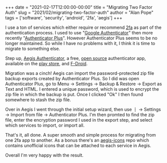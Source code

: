+++
date = "2021-02-17T12:00:00-00:00"
title = "Migrating Two Factor Auth"
slug = "2021/02/migrating-two-factor-auth"
author = "Alan Pope"
tags = ['software', 'security', 'android', '2fa', 'aegis']
+++

I use a ton of services which either require or recommend [2fa](https://en.wikipedia.org/wiki/Multi-factor_authentication) as part of the authentication process. I used to use "[Google Authenticator](https://play.google.com/store/apps/details?id=com.google.android.apps.authenticator2)" then more recently "[Authenticator Plus](https://play.google.com/store/apps/details?id=com.mufri.authenticatorplus)". However Authenticator Plus seems to be no longer maintained. So while I have no problems with it, I think it is time to migrate to something else.

Step up, [Aegis Authenticator](https://getaegis.app/), a free, [open source](https://github.com/beemdevelopment/Aegis) authenticator app, available on the [play store](http://play.google.com/store/apps/details?id=com.beemdevelopment.aegis), and [F-Droid](https://f-droid.org/app/com.beemdevelopment.aegis). 

Migration was a cinch! Aegis can import the password-protected zip file backup exports created by Authenticator Plus. So I did was open Authenticator Plus, go to Menu -> Settings -> Backup & Restore -> Export as Text and HTML. I entered a unique password, which is used to encrypt the zip file in which the backup is put. Once I clicked "Ok" I then found somewhere to stash the zip file.

Over in Aegis I went through the initial setup wizard, then use **⋮** -> Settings -> Import from file -> Authenticator Plus. I'm then promted to find the zip file, enter the encryption password I used in the export step, and select which services to import, or import all. 

That's it, all done. A super smooth and simple process for migrating from one 2fa app to another. As a bonus there's an [aegis-icons](https://github.com/aegis-icons/aegis-icons) repo which contains unofficial icons that can be attached to each service in Aegis. 

Overall I'm very happy with the result. 